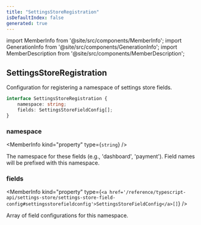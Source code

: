 ```yaml
---
title: "SettingsStoreRegistration"
isDefaultIndex: false
generated: true
---
```

<!-- This file was generated from the Vendure source. Do not modify. Instead, re-run the "docs:build" script -->
import MemberInfo from '@site/src/components/MemberInfo';
import GenerationInfo from '@site/src/components/GenerationInfo';
import MemberDescription from '@site/src/components/MemberDescription';


## SettingsStoreRegistration

<GenerationInfo sourceFile="packages/core/src/config/settings-store/settings-store-types.ts" sourceLine="85" packageName="@vendure/core" since="3.4.0" />

Configuration for registering a namespace of settings store fields.

```ts title="Signature"
interface SettingsStoreRegistration {
    namespace: string;
    fields: SettingsStoreFieldConfig[];
}
```

<div className="members-wrapper">

### namespace

<MemberInfo kind="property" type={`string`}   />

The namespace for these fields (e.g., 'dashboard', 'payment').
Field names will be prefixed with this namespace.
### fields

<MemberInfo kind="property" type={`<a href='/reference/typescript-api/settings-store/settings-store-field-config#settingsstorefieldconfig'>SettingsStoreFieldConfig</a>[]`}   />

Array of field configurations for this namespace.


</div>
